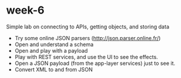 # week-6

Simple lab on connecting to APIs, getting objects, and storing data




* Try some online JSON parsers (http://json.parser.online.fr/)
* Open and understand a schema
* Open and play with a payload
* Play with REST services, and use the UI to see the effects.
* Open a JSON payload (from the app-layer services) just to see it.
* Convert XML to and from JSON
